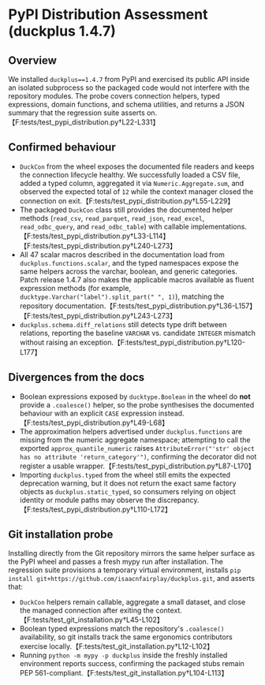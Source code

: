 # PyPI Distribution Assessment (duckplus 1.4.7)

## Overview
We installed `duckplus==1.4.7` from PyPI and exercised its public API inside an
isolated subprocess so the packaged code would not interfere with the repository
modules. The probe covers connection helpers, typed expressions, domain
functions, and schema utilities, and returns a JSON summary that the regression
suite asserts on.【F:tests/test_pypi_distribution.py†L22-L331】

## Confirmed behaviour
- `DuckCon` from the wheel exposes the documented file readers and keeps the
  connection lifecycle healthy. We successfully loaded a CSV file, added a typed
  column, aggregated it via `Numeric.Aggregate.sum`, and observed the expected
  total of `12` while the context manager closed the connection on exit.【F:tests/test_pypi_distribution.py†L55-L229】
- The packaged `DuckCon` class still provides the documented helper methods
  (`read_csv`, `read_parquet`, `read_json`, `read_excel`, `read_odbc_query`,
  and `read_odbc_table`) with callable implementations.【F:tests/test_pypi_distribution.py†L33-L114】【F:tests/test_pypi_distribution.py†L240-L273】
- All 47 scalar macros described in the documentation load from
  `duckplus.functions.scalar`, and the typed namespaces expose the same
  helpers across the varchar, boolean, and generic categories. Patch release
  1.4.7 also makes the applicable macros available as fluent expression methods
  (for example, `ducktype.Varchar("label").split_part(" ", 1)`), matching the
  repository documentation.【F:tests/test_pypi_distribution.py†L36-L157】【F:tests/test_pypi_distribution.py†L243-L273】
- `duckplus.schema.diff_relations` still detects type drift between relations,
  reporting the baseline `VARCHAR` vs. candidate `INTEGER` mismatch without
  raising an exception.【F:tests/test_pypi_distribution.py†L120-L177】

## Divergences from the docs
- Boolean expressions exposed by `ducktype.Boolean` in the wheel do **not**
  provide a `.coalesce()` helper, so the probe synthesises the documented
  behaviour with an explicit `CASE` expression instead.【F:tests/test_pypi_distribution.py†L49-L68】
- The approximation helpers advertised under `duckplus.functions` are missing
  from the numeric aggregate namespace; attempting to call the exported
  `approx_quantile_numeric` raises `AttributeError("'str' object has no
  attribute 'return_category'")`, confirming the decorator did not register a
  usable wrapper.【F:tests/test_pypi_distribution.py†L87-L170】
- Importing `duckplus.typed` from the wheel still emits the expected
  deprecation warning, but it does not return the exact same factory objects as
  `duckplus.static_typed`, so consumers relying on object identity or module
  paths may observe the discrepancy.【F:tests/test_pypi_distribution.py†L110-L172】

## Git installation probe
Installing directly from the Git repository mirrors the same helper surface as
the PyPI wheel and passes a fresh mypy run after installation. The regression
suite provisions a temporary virtual environment, installs
`pip install git+https://github.com/isaacnfairplay/duckplus.git`, and asserts
that:

- `DuckCon` helpers remain callable, aggregate a small dataset, and close the
  managed connection after exiting the context.【F:tests/test_git_installation.py†L45-L102】
- Boolean typed expressions match the repository's `.coalesce()` availability,
  so git installs track the same ergonomics contributors exercise locally.【F:tests/test_git_installation.py†L12-L102】
- Running `python -m mypy -p duckplus` inside the freshly installed
  environment reports success, confirming the packaged stubs remain
  PEP 561-compliant.【F:tests/test_git_installation.py†L104-L113】

